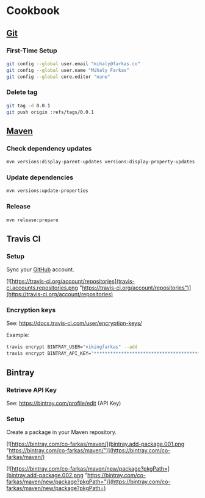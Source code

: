 # Cookbook

## [Git][git]

### First-Time Setup 

```bash
git config --global user.email "mihaly@farkas.co"
git config --global user.name "Mihaly Farkas"
git config --global core.editor "nano"
```

### Delete tag

```bash
git tag -d 0.0.1
git push origin :refs/tags/0.0.1
```

## [Maven][maven]

### Check dependency updates

```bash
mvn versions:display-parent-updates versions:display-property-updates
```

### Update dependencies

```bash
mvn versions:update-properties
```

### Release

```bash
mvn release:prepare
```

## Travis CI

### Setup

Sync your [GitHub][github] account.


[![https://travis-ci.org/account/repositories](travis-ci.accounts.repositories.png "https://travis-ci.org/account/repositories")](https://travis-ci.org/account/repositories)

### Encryption keys

See: https://docs.travis-ci.com/user/encryption-keys/

Example:

```bash
travis encrypt BINTRAY_USER="vikingfarkas" --add
travis encrypt BINTRAY_API_KEY="****************************************" --add
```

## Bintray

### Retrieve API Key

See: https://bintray.com/profile/edit (API Key)

### Setup

Create a package in your Maven repository.

[![https://bintray.com/co-farkas/maven/](bintray.add-package.001.png "https://bintray.com/co-farkas/maven/")](https://bintray.com/co-farkas/maven/)

[![https://bintray.com/co-farkas/maven/new/package?pkgPath=](bintray.add-package.002.png "https://bintray.com/co-farkas/maven/new/package?pkgPath=")](https://bintray.com/co-farkas/maven/new/package?pkgPath=)


[git]:       https://git-scm.com/
[maven]:     https://maven.apache.org/
[github]:    https://github.com/
[travis-ci]: https://travis-ci.org/
[bintray]:   https://bintray.com/
